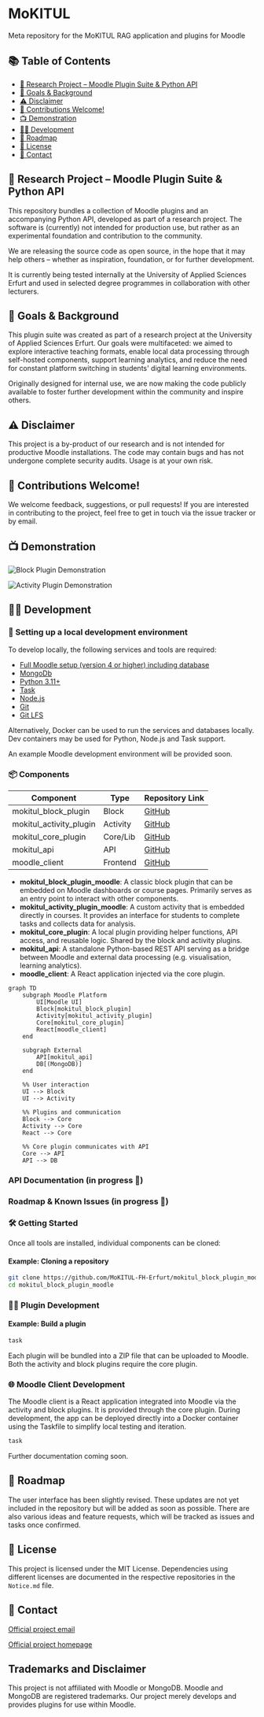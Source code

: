 # MoKITUL
Meta repository for the MoKITUL RAG application and plugins for Moodle

## 📚 Table of Contents

- [🧪 Research Project – Moodle Plugin Suite & Python API](#-research-project--moodle-plugin-suite--python-api)
- [🚀 Goals & Background](#-goals--background)
- [⚠️ Disclaimer](#️-disclaimer)
- [🫶 Contributions Welcome!](#-contributions-welcome)
- [📺 Demonstration](#-demonstration)
- [🧑‍💻 Development](#-development)
- [📜 Roadmap](#-roadmap)
- [📄 License](#-license)
- [💌 Contact](#-contact)

## 🧪 Research Project – Moodle Plugin Suite & Python API

This repository bundles a collection of Moodle plugins and an accompanying Python API, developed as part of a research project. The software is (currently) not intended for production use, but rather as an experimental foundation and contribution to the community.

We are releasing the source code as open source, in the hope that it may help others – whether as inspiration, foundation, or for further development.

It is currently being tested internally at the University of Applied Sciences Erfurt and used in selected degree programmes in collaboration with other lecturers.

## 🚀 Goals & Background

This plugin suite was created as part of a research project at the University of Applied Sciences Erfurt. Our goals were multifaceted: we aimed to explore interactive teaching formats, enable local data processing through self-hosted components, support learning analytics, and reduce the need for constant platform switching in students' digital learning environments.

Originally designed for internal use, we are now making the code publicly available to foster further development within the community and inspire others.

## ⚠️ Disclaimer

This project is a by-product of our research and is not intended for productive Moodle installations.
The code may contain bugs and has not undergone complete security audits.
Usage is at your own risk.

## 🫶 Contributions Welcome!

We welcome feedback, suggestions, or pull requests! If you are interested in contributing to the project, feel free to get in touch via the issue tracker or by email.

## 📺 Demonstration

![Block Plugin Demonstration](https://github.com/MoKITUL-FH-Erfurt/meta-mokitul/blob/main/assets/block_plugin_demo.gif)

![Activity Plugin Demonstration](https://github.com/MoKITUL-FH-Erfurt/meta-mokitul/blob/main/assets/activity_plugin_demo.gif)

## 🧑‍💻 Development

### 🚧 Setting up a local development environment

To develop locally, the following services and tools are required:

- [Full Moodle setup (version 4 or higher) including database](https://github.com/bitnami/containers/blob/main/bitnami/moodle/docker-compose.yml)
- [MongoDb](https://www.mongodb.com)
- [Python 3.11+](https://www.python.org/downloads/)
- [Task](https://taskfile.dev)
- [Node.js](https://nodejs.org/en)
- [Git](https://git-scm.com)
- [Git LFS](https://git-lfs.com)

Alternatively, Docker can be used to run the services and databases locally.
Dev containers may be used for Python, Node.js and Task support.

An example Moodle development environment will be provided soon.

### 📦 Components

| Component                | Type       | Repository Link                                             |
|--------------------------|------------|--------------------------------------------------------------|
| mokitul_block_plugin     | Block      | [GitHub](https://github.com/MoKITUL-FH-Erfurt/mokitul-block-plugin)           |
| mokitul_activity_plugin  | Activity   | [GitHub](https://github.com/MoKITUL-FH-Erfurt/mokitul-activity-plugin)           |
| mokitul_core_plugin      | Core/Lib   | [GitHub](https://github.com/MoKITUL-FH-Erfurt/mokitul-core-plugin)           |
| mokitul_api              | API        | [GitHub](https://github.com/MoKITUL-FH-Erfurt/mokitul-api)           |
| moodle_client            | Frontend   | [GitHub](https://github.com/MoKITUL-FH-Erfurt/mokitul-client)           |

- **mokitul_block_plugin_moodle**: A classic block plugin that can be embedded on Moodle dashboards or course pages. Primarily serves as an entry point to interact with other components.
- **mokitul_activity_plugin_moodle**: A custom activity that is embedded directly in courses. It provides an interface for students to complete tasks and collects data for analysis.
- **mokitul_core_plugin**: A local plugin providing helper functions, API access, and reusable logic. Shared by the block and activity plugins.
- **mokitul_api**: A standalone Python-based REST API serving as a bridge between Moodle and external data processing (e.g. visualisation, learning analytics).
- **moodle_client**: A React application injected via the core plugin.

```mermaid
graph TD
    subgraph Moodle Platform
        UI[Moodle UI]
        Block[mokitul_block_plugin]
        Activity[mokitul_activity_plugin]
        Core[mokitul_core_plugin]
        React[moodle_client]
    end

    subgraph External
        API[mokitul_api]
        DB[(MongoDB)]
    end

    %% User interaction
    UI --> Block
    UI --> Activity

    %% Plugins and communication
    Block --> Core
    Activity --> Core
    React --> Core

    %% Core plugin communicates with API
    Core --> API
    API --> DB
```

### API Documentation (in progress 🚧)

### Roadmap & Known Issues (in progress 🚧)

### 🛠️ Getting Started

Once all tools are installed, individual components can be cloned:

#### Example: Cloning a repository
```bash
git clone https://github.com/MoKITUL-FH-Erfurt/mokitul_block_plugin_moodle
cd mokitul_block_plugin_moodle
```

### 👨‍💼 Plugin Development

#### Example: Build a plugin
```bash
task
```

Each plugin will be bundled into a ZIP file that can be uploaded to Moodle.
Both the activity and block plugins require the core plugin.

### 🌐 Moodle Client Development

The Moodle client is a React application integrated into Moodle via the activity and block plugins. It is provided through the core plugin. During development, the app can be deployed directly into a Docker container using the Taskfile to simplify local testing and iteration.

```bash
task
```

Further documentation coming soon.

## 📜 Roadmap

The user interface has been slightly revised. These updates are not yet included in the repository but will be added as soon as possible.
There are also various ideas and feature requests, which will be tracked as issues and tasks once confirmed.

## 📄 License

This project is licensed under the MIT License.
Dependencies using different licenses are documented in the respective repositories in the `Notice.md` file.

## 💌 Contact

[Official project email](mailto:mokitul@fh-erfurt.de)

[Official project homepage](https://ai.fh-erfurt.de/forschung-projekte/forschungsprojekte/mokitul)

## Trademarks and Disclaimer

This project is not affiliated with Moodle or MongoDB.
Moodle and MongoDB are registered trademarks. Our project merely develops and provides plugins for use within Moodle.

